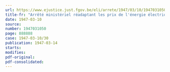 ```yaml
---
url: https://www.ejustice.just.fgov.be/eli/arrete/1947/03/10/1947031050/justel
title-fr: "Arrêté ministériel réadaptant les prix de l'énergie électrique"
date: 1947-03-10
source:
number: 1947031050
page: 888888
case: 1947-03-10/30
publication: 1947-03-14
starts:
modifies:
pdf-original:
pdf-consolidated:
---
```



